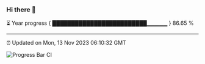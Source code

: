 ### Hi there 👋

⏳ Year progress { █████████████████████████▁▁▁▁▁ } 86.65 %

---

⏰ Updated on Mon, 13 Nov 2023 06:10:32 GMT

![Progress Bar CI](https://github.com/Shyam-Makwana/GitHub-Actions-Demo/workflows/Progress%20Bar%20CI/badge.svg)

